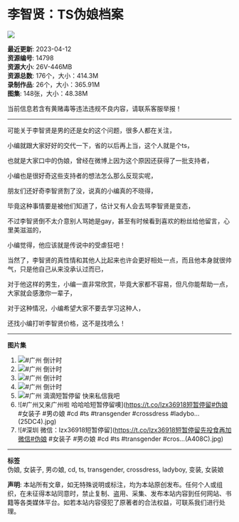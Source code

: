 # 李智贤：TS伪娘档案

![](https://www.15seo09.com/wp-content/uploads/2023/04/1681306825-0335296b66c5432-300x200.jpg)

**最近更新**: 2023-04-12  
**资源编号**: 14798  
**资源大小**: 26V-446MB  
**资源总数**: 176个，大小：414.3M  
**录制作品**: 26个，大小：365.91M  
**图集**: 148张，大小：48.38M  

当前信息若含有黄赌毒等违法违规不良内容，请联系客服举报！

---

可能关于李智贤是男的还是女的这个问题，很多人都在关注，

小编就跟大家好好的交代一下，省的以后再上当，这个人就是个ts，

也就是大家口中的伪娘，曾经在微博上因为这个原因还获得了一批支持者，

小编也是很好奇这些支持者的想法怎么那么反现实呢，

朋友们还好奇李智贤割了没，说真的小编真的不晓得，

毕竟这种事情要是被他们知道了，估计又有人会去骂李智贤是变态，

不过李智贤倒不太介意别人骂她是gay，甚至有时候看到喜欢的粉丝给他留言，心里美滋滋的，

小编觉得，他应该就是传说中的受虐狂吧！

当然了，李智贤的真性情和其他人比起来也许会更好相处一点，而且他本身就很帅气，只是他自己从来没承认过而已，

对于他这样的男生，小编一直非常欣赏，毕竟大家都不容易，但凡你能帮助一点，大家就会感激你一辈子，

对于这种情况，小编希望大家不要去学习这种人，

还找小编打听李智贤价格，这不是找喷么！

---

**图片集**

1. ![#广州 倒计时](https://t.co/RuxPTIi94P_1(D608D).jpg)
2. ![#广州 倒计时](https://t.co/RuxPTIi94P_2(1B003).jpg)
3. ![#广州 倒计时](https://t.co/RuxPTIi94P_3(6B5DA).jpg)
4. ![#广州 倒计时](https://t.co/RuxPTIi94P_4(2BC07).jpg)
5. ![#广州 滴滴短暂停留 快来私信我吧](https://t.co/nY4RukrrK3(C687D).jpg)
6. ![#广州又来广州啦 哈哈哈短暂停留噢](https://t.co/lzx36918短暂停留#伪娘 #女装子 #男の娘 #cd #ts #transgender #crossdress #ladybo…(25DC4).jpg)
7. ![#深圳 微信：lzx36918短暂停留](https://t.co/lzx36918短暂停留先投食再加微信#伪娘 #女装子 #男の娘 #cd #ts #transgender #cros…(A408C).jpg)

---

**标签**  
伪娘, 女装子, 男の娘, cd, ts, transgender, crossdress, ladyboy, 变装, 女装娘

**声明**: 本站所有文章，如无特殊说明或标注，均为本站原创发布。任何个人或组织，在未征得本站同意时，禁止复制、盗用、采集、发布本站内容到任何网站、书籍等各类媒体平台。如若本站内容侵犯了原著者的合法权益，可联系我们进行处理。